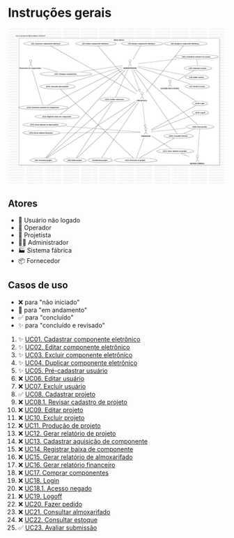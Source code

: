 # Instruções gerais
![Diagrama de casos de uso do _software_ "Minha fábrica"](diagrama-de-casos-de-uso.png)
## Atores
- 👤 Usuário não logado
- 👷 Operador
- 📐 Projetista
- 👨‍💼 Administrador
- 🏭 Sistema fábrica
- 📦 Fornecedor

## Casos de uso
- ❌ para "não iniciado"
- 🚧 para "em andamento"
- ✅ para "concluído"
- ✨ para "concluído e revisado"

1. ✨ [UC01. Cadastrar componente eletrônico](./UC01.%20Cadastrar%20componente%20eletrônico.md)
2. ✨ [UC02. Editar componente eletrônico](./UC02.%20Editar%20componente%20eletrônico.md)
3. ✨ [UC03. Excluir componente eletrônico](./UC03.%20Excluir%20componente%20eletrônico.md)
4. ✨ [UC04. Duplicar componente eletrônico](./UC04.%20Duplicar%20componente%20eletrônico.md)
5. ✨ [UC05. Pré-cadastrar usuário](./UC05.%20Pré-cadastrar%20usuário.md)
6. ❌ [UC06. Editar usuário](./UC06.%20Editar%20usuário.md)
7. ❌ [UC07. Excluir usuário](./UC07.%20Excluir%20usuário.md)
8. ✅ [UC08. Cadastrar projeto](./UC08.%20Cadastrar%20projeto.md)
9. ❌ [UC08.1. Revisar cadastro de projeto](./UC08.1.%20Revisar%20cadastro%20de%20projeto.md)
10. ❌ [UC09. Editar projeto](./UC09.%20Editar%20projeto.md)
11. ❌ [UC10. Excluir projeto](./UC10.%20Excluir%20projeto.md)
12. ❌ [UC11. Produção de projeto](./UC11.%20Produção%20de%20projeto.md)
13. ❌ [UC12. Gerar relatório de projeto](./UC12.%20Gerar%20relatório%20de%20projeto.md)
14. ❌ [UC13. Cadastrar aquisição de componente](./UC13.%20Cadastrar%20aquisição%20de%20componente.md)
15. ❌ [UC14. Registrar baixa de componente](./UC14.%20Registrar%20baixa%20de%20componente.md)
16. ❌ [UC15. Gerar relatório de almoxarifado](./UC15.%20Gerar%20relatório%20de%20almoxarifado.md)
17. ❌ [UC16. Gerar relatório financeiro](./UC16.%20Gerar%20relatório%20financeiro.md)
18. ❌ [UC17. Comprar componentes](./UC17.%20Comprar%20componentes.md)
19. ❌ [UC18. Login](./UC18.%20Login.md)
20. ❌ [UC18.1. Acesso negado](./UC18.1.%20Acesso%20negado.md)
21. ❌ [UC19. Logoff](./UC19.%20Logoff.md)
22. ❌ [UC20. Fazer pedido](./UC20.%20Fazer%20pedido.md)
23. ❌ [UC21. Consultar almoxarifado](./UC21.%20Consultar%20almoxarifado.md)
24. ❌ [UC22. Consultar estoque](./UC22.%20Consultar%20estoque.md)
25. ✅ [UC23. Avaliar submissão](./UC23.%20Avaliar%20submissão.md)
